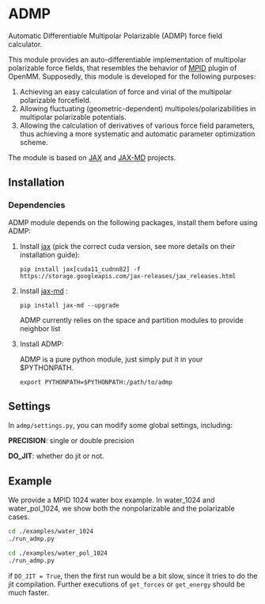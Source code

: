 # ADMP

Automatic Differentiable Multipolar Polarizable (ADMP) force field calculator. 

This module provides an auto-differentiable implementation of multipolar polarizable force fields, that resembles the behavior of [MPID](https://github.com/andysim/MPIDOpenMMPlugin) plugin of OpenMM. Supposedly, this module is developed for the following purposes:

1. Achieving an easy calculation of force and virial of the multipolar polarizable forcefield. 
2. Allowing fluctuating (geometric-dependent) multipoles/polarizabilities in multipolar polarizable potentials.
3. Allowing the calculation of derivatives of various force field parameters, thus achieving a more systematic and automatic parameter optimization scheme.

The module is based on [JAX](https://github.com/google/jax) and [JAX-MD](https://github.com/google/jax-md) projects. 



## Installation

### Dependencies

ADMP module depends on the following packages, install them before using ADMP:

1. Install [jax](https://github.com/google/jax) (pick the correct cuda version, see more details on their installation guide):

   ```
   pip install jax[cuda11_cudnn82] -f https://storage.googleapis.com/jax-releases/jax_releases.html
   ```

2. Install [jax-md](https://github.com/google/jax-md) :

   ```
   pip install jax-md --upgrade
   ```

   ADMP currently relies on the space and partition modules to provide neighbor list

3. Install ADMP:

   ADMP is a pure python module, just simply put it in your $PYTHONPATH.

   ```
   export PYTHONPATH=$PYTHONPATH:/path/to/admp	
   ```



## Settings

In `admp/settings.py`, you can modify some global settings, including:

**PRECISION**: single or double precision

**DO_JIT**: whether do jit or not.



## Example

We provide a MPID 1024 water box example. In water_1024 and water_pol_1024, we show both the nonpolarizable and the polarizable cases.

```bash
cd ./examples/water_1024
./run_admp.py

cd ./examples/water_pol_1024
./run_admp.py
```

if `DO_JIT = True`, then the first run would be a bit slow, since it tries to do the jit compilation. Further executions of `get_forces` or `get_energy` should be much faster.

